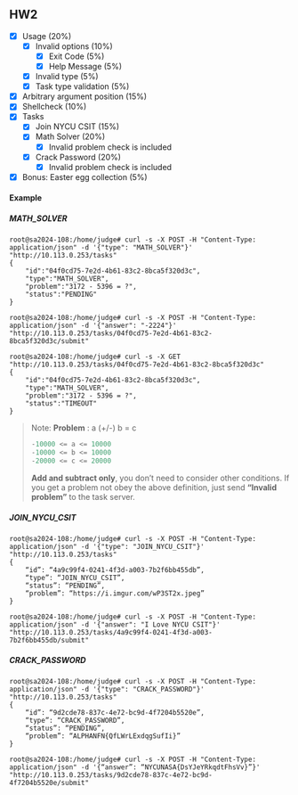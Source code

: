 ## HW2

- [x] Usage (20%)
    - [x] Invalid options (10%)
        - [x] Exit Code (5%) 
        - [x] Help Message (5%) 
    - [x] Invalid type (5%) 
    - [x] Task type validation (5%) 
- [x] Arbitrary argument position (15%) 
- [x] Shellcheck (10%) 
- [x] Tasks
    - [x] Join NYCU CSIT (15%) 
    - [x] Math Solver (20%) 
        - [x] Invalid problem check is included 
    - [x] Crack Password (20%) 
        - [x] Invalid problem check is included 
- [x] Bonus: Easter egg collection (5%)

####  Example
##### MATH_SOLVER
```bash=
root@sa2024-108:/home/judge# curl -s -X POST -H "Content-Type: application/json" -d '{"type": "MATH_SOLVER"}' "http://10.113.0.253/tasks"
{
    "id":"04f0cd75-7e2d-4b61-83c2-8bca5f320d3c",
    "type":"MATH_SOLVER",
    "problem":"3172 - 5396 = ?",
    "status":"PENDING"
}

root@sa2024-108:/home/judge# curl -s -X POST -H "Content-Type: application/json" -d '{"answer": "-2224"}' "http://10.113.0.253/tasks/04f0cd75-7e2d-4b61-83c2-8bca5f320d3c/submit"

root@sa2024-108:/home/judge# curl -s -X GET "http://10.113.0.253/tasks/04f0cd75-7e2d-4b61-83c2-8bca5f320d3c"
{
    "id":"04f0cd75-7e2d-4b61-83c2-8bca5f320d3c",
    "type":"MATH_SOLVER",
    "problem":"3172 - 5396 = ?",
    "status":"TIMEOUT"
}
```

> Note:
> **Problem** : a (+/-) b = c
> ```cpp
> -10000 <= a <= 10000
> -10000 <= b <= 10000
> -20000 <= c <= 20000
> ```
> **Add and subtract only**, you don’t need to consider other conditions. 
> If you get a problem not obey the above definition, just send **“Invalid problem”** to the task server.

##### JOIN_NYCU_CSIT
```bash=
root@sa2024-108:/home/judge# curl -s -X POST -H "Content-Type: application/json" -d '{"type": "JOIN_NYCU_CSIT"}' "http://10.113.0.253/tasks"
{
    “id”: “4a9c99f4-0241-4f3d-a003-7b2f6bb455db”,
    “type”: “JOIN_NYCU_CSIT”,
    “status”: “PENDING”,
    “problem”: “https://i.imgur.com/wP3ST2x.jpeg”
}

root@sa2024-108:/home/judge# curl -s -X POST -H "Content-Type: application/json" -d '{"answer": "I Love NYCU CSIT"}' "http://10.113.0.253/tasks/4a9c99f4-0241-4f3d-a003-7b2f6bb455db/submit"
```

##### CRACK_PASSWORD
```bash=
root@sa2024-108:/home/judge# curl -s -X POST -H "Content-Type: application/json" -d '{"type": "CRACK_PASSWORD"}' "http://10.113.0.253/tasks"
{
    “id”: “9d2cde78-837c-4e72-bc9d-4f7204b5520e”,
    “type”: “CRACK_PASSWORD”,
    “status”: “PENDING”,
    “problem”: “ALPHANFN{QfLWrLExdqgSufIi}”
}

root@sa2024-108:/home/judge# curl -s -X POST -H "Content-Type: application/json" -d '{“answer”: “NYCUNASA{DsYJeYRkqdtFhsVv}”}' "http://10.113.0.253/tasks/9d2cde78-837c-4e72-bc9d-4f7204b5520e/submit"
```
